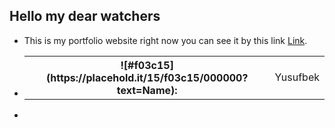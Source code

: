 ## Hello my dear watchers

* This is my portfolio website right now you can see it by this link <a target="_blank" href="https://42yuarzibekov.me" title="Watch it and enjoy">Link</a>.
* <table><tr><th>![#f03c15](https://placehold.it/15/f03c15/000000?text=Name): </th><td>Yusufbek</td></tr></table>
* 